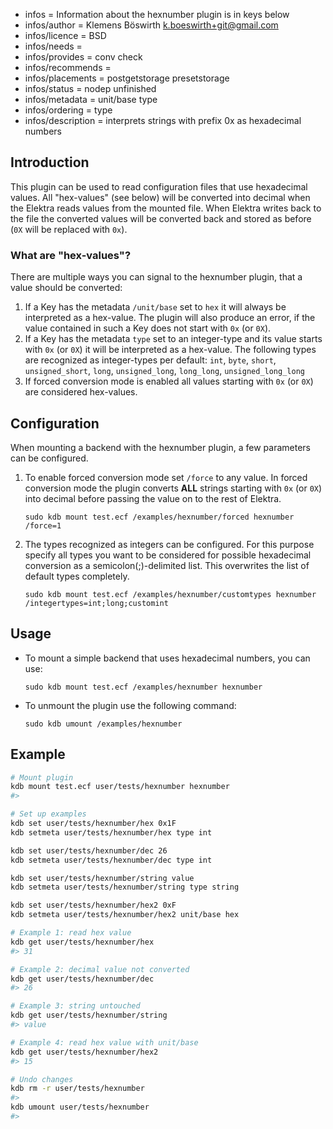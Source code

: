 - infos = Information about the hexnumber plugin is in keys below
- infos/author = Klemens Böswirth <k.boeswirth+git@gmail.com>
- infos/licence = BSD
- infos/needs =
- infos/provides = conv check
- infos/recommends =
- infos/placements = postgetstorage presetstorage
- infos/status = nodep unfinished
- infos/metadata = unit/base type
- infos/ordering = type
- infos/description = interprets strings with prefix 0x as hexadecimal numbers

## Introduction

This plugin can be used to read configuration files that use hexadecimal values. All "hex-values" (see below) will be 
converted into decimal when the Elektra reads values from the mounted file. When Elektra writes back to the file the converted values
will be converted back and stored as before (`0X` will be replaced with `0x`).

### What are "hex-values"?
There are multiple ways you can signal to the hexnumber plugin, that a value should be converted:

1. If a Key has the metadata `/unit/base` set to `hex` it will always be interpreted as a hex-value. The plugin will also produce an error,
   if the value contained in such a Key does not start with `0x` (or `0X`).
2. If a Key has the metadata `type` set to an integer-type and its value starts with `0x` (or `0X`) it will be interpreted as a hex-value.
   The following types are recognized as integer-types per default: `int`, `byte`, `short`, `unsigned_short`, `long`, `unsigned_long`, 
   `long_long`, `unsigned_long_long`
3. If forced conversion mode is enabled all values starting with `0x` (or `0X`) are considered hex-values.

## Configuration

When mounting a backend with the hexnumber plugin, a few parameters can be configured.

1. To enable forced conversion mode set `/force` to any value. In forced conversion mode the plugin converts **ALL** strings starting with 
   `0x` (or `0X`) into decimal before passing the value on to the rest of Elektra.

    ```
    sudo kdb mount test.ecf /examples/hexnumber/forced hexnumber /force=1
    ```

2. The types recognized as integers can be configured. For this purpose specify all types you want to be considered for possible hexadecimal
   conversion as a semicolon(;)-delimited list. This overwrites the list of default types completely.
   
   ```
   sudo kdb mount test.ecf /examples/hexnumber/customtypes hexnumber /integertypes=int;long;customint
   ```

## Usage

- To mount a simple backend that uses hexadecimal numbers, you can use:

    ```
    sudo kdb mount test.ecf /examples/hexnumber hexnumber
    ```

- To unmount the plugin use the following command:

    ```
    sudo kdb umount /examples/hexnumber
    ```

## Example
```sh
# Mount plugin
kdb mount test.ecf user/tests/hexnumber hexnumber
#>

# Set up examples
kdb set user/tests/hexnumber/hex 0x1F
kdb setmeta user/tests/hexnumber/hex type int

kdb set user/tests/hexnumber/dec 26
kdb setmeta user/tests/hexnumber/dec type int

kdb set user/tests/hexnumber/string value
kdb setmeta user/tests/hexnumber/string type string

kdb set user/tests/hexnumber/hex2 0xF
kdb setmeta user/tests/hexnumber/hex2 unit/base hex

# Example 1: read hex value
kdb get user/tests/hexnumber/hex
#> 31

# Example 2: decimal value not converted
kdb get user/tests/hexnumber/dec
#> 26

# Example 3: string untouched
kdb get user/tests/hexnumber/string
#> value

# Example 4: read hex value with unit/base
kdb get user/tests/hexnumber/hex2
#> 15

# Undo changes
kdb rm -r user/tests/hexnumber
#>
kdb umount user/tests/hexnumber
#>
```